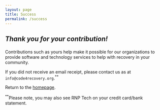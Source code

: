 ```yaml
---
layout: page
title: Success
permalink: /success
---
```

<h2>

_**Thank you** for your contribution!_

</h2>

Contributions such as yours help make it possible for our organizations to provide software and technology services to help with recovery in your community.

If you did not receive an email receipt, please contact us as at `info@code4recovery.org`.<sup>**</sup>

Return to the [homepage](https://code4recovery.org).

<sup>**</sup>Please note, you may also see RNP Tech on your credit card/bank statement.
